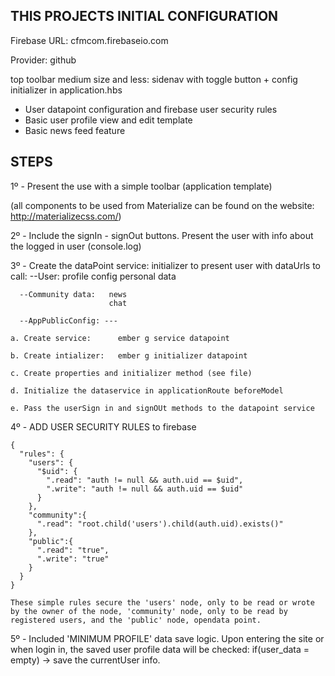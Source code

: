 THIS PROJECTS INITIAL CONFIGURATION
-----------------------------------

Firebase URL: cfmcom.firebaseio.com

Provider:     github

top toolbar
  medium size and less: sidenav with toggle button + config initializer in application.hbs

* User datapoint configuration and firebase user security rules
* Basic user profile view and edit template
* Basic news feed feature




STEPS
-----


1º - Present the use with a simple toolbar (application template)

(all components to be used from Materialize can be found on the website: http://materializecss.com/)

2º - Include the signIn - signOut buttons. Present the user with info about the logged in user (console.log)

3º - Create the dataPoint service: initializer to present user with dataUrls to call:
      --User: profile
              config
              personal data

      --Community data:   news
                          chat

      --AppPublicConfig: ---

    a. Create service:      ember g service datapoint

    b. Create intializer:   ember g initializer datapoint

    c. Create properties and initializer method (see file)

    d. Initialize the dataservice in applicationRoute beforeModel

    e. Pass the userSign in and signOUt methods to the datapoint service


4º - ADD USER SECURITY RULES to firebase

    {
      "rules": {
        "users": {
          "$uid": {
            ".read": "auth != null && auth.uid == $uid",
            ".write": "auth != null && auth.uid == $uid"
          }
        },
        "community":{
          ".read": "root.child('users').child(auth.uid).exists()"
        },
        "public":{
          ".read": "true",
          ".write": "true"
        }
      }
    }

    These simple rules secure the 'users' node, only to be read or wrote by the owner of the node, 'community' node, only to be read by registered users, and the 'public' node, opendata point.

5º - Included 'MINIMUM PROFILE' data save logic.
    Upon entering the site or when login in, the saved user profile data will be checked:
        if(user_data = empty) -> save the currentUser info.
